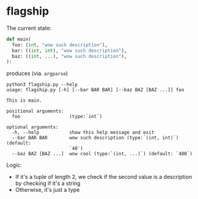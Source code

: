 # flagship

The current state:

```py
def main(
  foo: (int, "wow such description"),
  bar: ((int, int), "wow such description"),
  baz: ((int, ...), "wow such description"),
):
```

produces (via. `argparse`)

```
python3 flagship.py --help
usage: flagship.py [-h] [--bar BAR BAR] [--baz BAZ [BAZ ...]] foo

This is main.

positional arguments:
  foo                  (type:`int`)

optional arguments:
  -h, --help           show this help message and exit
  --bar BAR BAR        wow such description (type:`(int, int)`) (default:
                       `40`)
  --baz BAZ [BAZ ...]  wow cool (type:`(int, ...)`) (default: `400`)
```

Logic:

  - If it's a tuple of length 2, we check if the second value is a description
    by checking if it's a string
  - Otherwise, it's just a type

